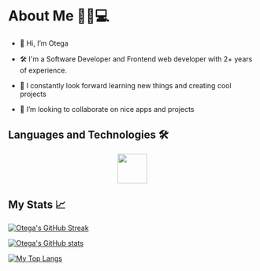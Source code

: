 # About Me 🧑🏾💻
- 👋 Hi, I’m Otega

- 🛠️ I'm a Software Developer and Frontend web developer with 2+ years of experience.

- 🌱 I constantly look forward learning new things and creating cool projects

- 💞️ I’m looking to collaborate on nice apps and projects

## Languages and Technologies 🛠️ 
<p align="right"> 
<div align = "center">
<img src = "https://skillicons.dev/icons?i=css,html,typescript,flutter,dart,nodejs&theme=dark" height = "60px">
</div>
</p>

## My Stats 📈
[![Otega's GitHub Streak](https://github-readme-streak-stats.herokuapp.com/?user=don2dusk&theme=tokyonight_duo)](https://git.io/streak-stats)

[![Otega's GitHub stats](https://github-readme-stats.vercel.app/api?username=don2dusk&show_icons=true&custom_title=Otega's%20%Github%20%Stats&icon_color=0047AB&theme=transparent)](https://github.com/anuraghazra/github-readme-stats)

[![My Top Langs](https://github-readme-stats.vercel.app/api/top-langs/?username=don2dusk&theme=transparent&layout=compact&hide=,ruby,cmake,swift,kotlin,objective-c)](https://github.com/anuraghazra/github-readme-stats)

